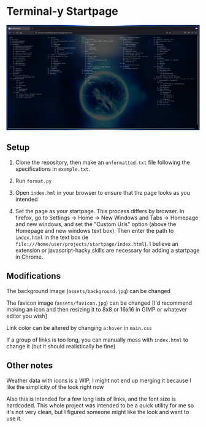 # Terminal-y Startpage

![](startpage.png)

## Setup
1. Clone the repository, then make an `unformatted.txt` file following the specifications in `example.txt`.

2. Run `format.py`

3. Open `index.hml` in your browser to ensure that the page looks as you intended

4. Set the page as your startpage. This process differs by browser. In firefox, go to Settings -> Home -> New Windows and Tabs -> Homepage and new windows, and set the "Custom Urls" option (above the Homepage and new windows text box). Then enter the path to `index.html` in the text box (ie `file:///home/user/projects/startpage/index.html`). I believe an extension or javascript-hacky skills are necessary for adding a startpage in Chrome.

## Modifications
The background image (`assets/background.jpg`) can be changed

The favicon image (`assets/favicon.jpg`) can be changed [I'd recommend making an icon and then resizing it to 8x8 or 16x16 in GIMP or whatever editor you wish]

Link color can be altered by changing `a:hover` in `main.css`

If a group of links is too long, you can manually mess with `index.html` to change it (but it should realistically be fine)


## Other notes
Weather data with icons is a WIP, I might not end up merging it because I like the simplicity of the look right now

Also this is intended for a few long lists of links, and the font size is hardcoded. This whole project was intended to be a quick utility for me so it's not very clean, but I figured someone might like the look and want to use it.

